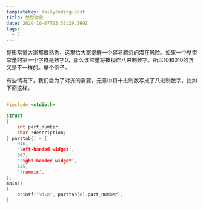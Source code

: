 ```yaml
---
templateKey: dailycoding-post
title: 整型常量
date: 2020-10-07T03:33:29.569Z
tags:
  - C
---
```

整形常量大家都很熟悉，这里给大家提醒一个容易疏忽的潜在风险。如果一个整型常量的第一个字符是数字0，那么该常量将被视作八进制数字。所以10和010的含义是不一样的。举个例子。

有些情况下，我们会为了对齐的需要，无意中将十进制数写成了八进制数字。比如下面这样。

```c

#include <stdio.h>

struct
{
    int part_number;
    char *description;
} parttab[] = {
    046,
    'left-handed widget',
    047,
    'right-handed widget',
    125,
    'frammis',
};
main()
{
    printf("%d\n", parttab[0].part_number);
}
```


